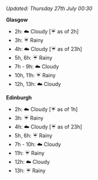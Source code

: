 *Updated: Thursday 27th July 00:30*

**Glasgow**

* 2h: :cloud: Cloudy [:umbrella: as of 2h]
* 3h: :umbrella: Rainy
* 4h: :cloud: Cloudy [:umbrella: as of 23h]
* 5h, 6h: :umbrella: Rainy
* 7h - 9h: :cloud: Cloudy
* 10h, 11h: :umbrella: Rainy
* 12h, 13h: :cloud: Cloudy

**Edinburgh**

* 2h: :cloud: Cloudy [:umbrella: as of 1h]
* 3h: :umbrella: Rainy
* 4h: :cloud: Cloudy [:umbrella: as of 23h]
* 5h, 6h: :umbrella: Rainy
* 7h - 10h: :cloud: Cloudy
* 11h: :umbrella: Rainy
* 12h: :cloud: Cloudy
* 13h: :umbrella: Rainy
